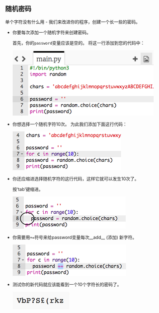 ## 随机密码

单个字符没有什么用 - 我们来改进你的程序，创建一个长一些的密码。



+ 你要每次添加一个随机字符来创建密码。

    首先，你的`password`变量应该是空的。 将这一行添加到您的代码中：

    ![截屏](images/passwords-empty.png)

+ 你想选择一个随机字符10次。 为此我们添加下面这行代码：

    ![截屏](images/passwords-repeat.png)

+ 你还应缩进选择随机字符的这行代码，这样它就可以发生10次了。

    按‘tab’键缩进。

    ![截屏](images/passwords-indent.png)

+ 你需要用`+=`符号来给password变量每次__add__ (添加) 新字符。

    ![截屏](images/passwords-add.png)

+ 测试你的新代码就应该能看到一个10个字符长的密码了。

    ![截屏](images/passwords-10-test.png)



